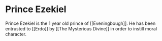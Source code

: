 # Prince Ezekiel

Prince Ezekiel is the 1 year old prince of [[Eveningbough]]. He has been entrusted to [[Erdo]] by [[The Mysterious Divine]] in order to instill moral character.